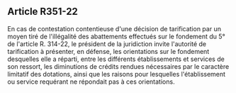## Article R351-22

En cas de contestation contentieuse d'une décision de tarification par un moyen tiré de l'illégalité des
abattements effectués sur le fondement du 5° de l'article R. 314-22, le président de la juridiction invite
l'autorité de tarification à présenter, en défense, les orientations sur le fondement desquelles elle a réparti,
entre les différents établissements et services de son ressort, les diminutions de crédits rendues nécessaires
par le caractère limitatif des dotations, ainsi que les raisons pour lesquelles l'établissement ou service
requérant ne répondait pas à ces orientations.

